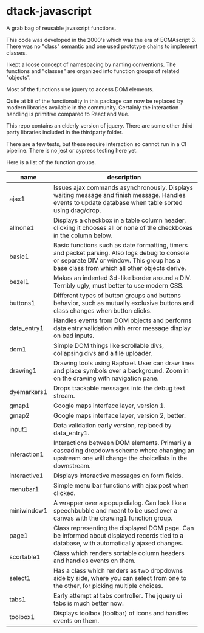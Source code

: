 # dtack-javascript

A grab bag of reusable javascript functions.

This code was developed in the 2000's which was the era of ECMAscript 3. 
There was no "class" semantic and one used prototype chains to implement classes.

I kept a loose concept of namespacing by naming conventions.
The functions and "classes" are organized into function groups of related "objects".

Most of the functions use jquery to access DOM elements.

Quite at bit of the functionality in this package can now be replaced by modern libraries available in the community.
Certainly the interaction handling is primitive compared to React and Vue.

This repo contains an elderly version of jquery.  There are some other third party libraries included in the thirdparty folder.

There are a few tests, but these require interaction so cannot run in a CI pipeline.  There is no jest or cypress testing here yet.

Here is a list of the function groups.

name | description
--------------- | -----------------------------
ajax1 | Issues ajax commands asynchronously.  Displays waiting message and finish message.  Handles events to update database when table sorted using drag/drop.
allnone1    | Displays a checkbox in a table column header, clicking it chooses all or none of the checkboxes in the column below.
basic1     | Basic functions such as date formatting, timers and packet parsing.  Also logs debug to console or separate DIV or window.  This group has a base class from which all other objects derive.
bezel1     | Makes an indented 3d-like border around a DIV.  Terribly ugly, must better to use modern CSS.
buttons1     | Different types of button groups and buttons behavior, such as mutually exclusive buttons and class changes when button clicks.
data_entry1     | Handles events from DOM objects and performs data entry validation with error message display on bad inputs.
dom1     | Simple DOM things like scrollable divs, collapsing divs and a file uploader.
drawing1     | Drawing tools using Raphael. User can draw lines and place symbols over a background.  Zoom in on the drawing with navigation pane.
dyemarkers1     | Drops trackable messages into the debug text stream.
gmap1     | Google maps interface layer, version 1.
gmap2     | Google maps interface layer, version 2, better.
input1     | Data validation early version, replaced by data_entry1.
interaction1     | Interactions between DOM elements.  Primarily a cascading dropdown scheme where changing an upstream one will change the choicelists in the downstream.
interactive1     | Displays interactive messages on form fields.
menubar1     | Simple menu bar functions with ajax post when clicked.
miniwindow1     | A wrapper over a popup dialog.  Can look like a speechbubble and meant to be used over a canvas with the drawing1 function group.
page1     | Class representing the displayed DOM page.  Can be informed about displayed records tied to a database, with automatically ajaxed changes.
scortable1     | Class which renders sortable column headers and handles events on them.
select1     | Has a class which renders as two dropdowns side by side, where you can select from one to the other, for picking multiple choices.
tabs1     | Early attempt at tabs controller.  The jquery ui tabs is much better now.
toolbox1     | Displays toolbox (toolbar) of icons and handles events on them.

     